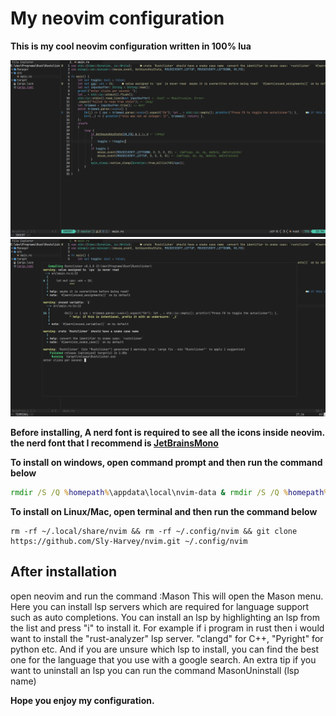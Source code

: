 #  My neovim configuration

**This is my cool neovim configuration written in 100% lua**

<img src="images/vscode-theme1.PNG" width=800>
<img src="images/vscode-theme2.PNG" width=800>

**Before installing, A nerd font is required to see all the icons inside neovim.**
**the nerd font that I recommend is [JetBrainsMono](https://github.com/ryanoasis/nerd-fonts/releases/download/v3.0.2/JetBrainsMono.zip)**

**To install on windows, open command prompt and then run the command below**
```bat
rmdir /S /Q %homepath%\appdata\local\nvim-data & rmdir /S /Q %homepath%\appdata\local\nvim & git clone https://github.com/Sly-Harvey/nvim.git %homepath%\appdata\local\nvim
```

**To install on Linux/Mac, open terminal and then run the command below**
```command
rm -rf ~/.local/share/nvim && rm -rf ~/.config/nvim && git clone https://github.com/Sly-Harvey/nvim.git ~/.config/nvim
```
## After installation
open neovim and run the command :Mason
This will open the Mason menu. Here you can install lsp servers which are required for language support such as auto completions.
You can install an lsp by highlighting an lsp from the list and press "i" to install it.
For example if i program in rust then i would want to install the "rust-analyzer" lsp server.
"clangd" for C++, "Pyright" for python etc.
And if you are unsure which lsp to install, you can find the best one for the language that you use with a google search.
An extra tip if you want to uninstall an lsp you can run the command MasonUninstall (lsp name)

**Hope you enjoy my configuration.**
